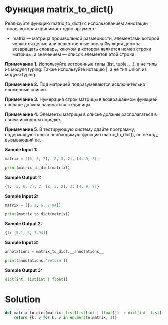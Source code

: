 # Функция matrix_to_dict()
Реализуйте функцию matrix_to_dict() с использованием аннотаций типов, которая принимает один аргумент:

* matrix — матрица произвольной размерности, элементами которой являются целые или вещественные числа
Функция должна возвращать словарь, ключом в котором является номер строки матрицы, а значением — список элементов этой строки.

**Примечание 1.** Используйте встроенные типы (list, tuple, ...), а не типы из модуля typing. Также используйте нотацию |, а не тип Union из модуля typing.

**Примечание 2.** Под матрицей подразумеваются исключительно вложенные списки.

**Примечание 3.** Нумерация строк матрицы в возвращаемом функцией словаре должна начинаться с единицы.

**Примечание 4.** Элементы матрицы в списке должны располагаться в своем исходном порядке.

**Примечание 5**. В тестирующую систему сдайте программу, содержащую только необходимую функцию matrix_to_dict(), но не код, вызывающий ее.

**Sample Input 1:**
```python
matrix = [[5, 6, 7], [8, 3, 2], [4, 9, 8]]

print(matrix_to_dict(matrix))
```
**Sample Output 1:**
```python
{1: [5, 6, 7], 2: [8, 3, 2], 3: [4, 9, 8]}
```
**Sample Input 2:**
```python
matrix = [[5.1, 6, 7.94]]

print(matrix_to_dict(matrix))
```
**Sample Output 2:**
```python
{1: [5.1, 6, 7.94]}
```
**Sample Input 3:**
```python
annotations = matrix_to_dict.__annotations__

print(annotations['return'])
```
**Sample Output 3:**
```python
dict[int, list[int | float]]
```

# Solution
```python
def matrix_to_dict(matrix: list[list[int | float]]) -> dict[int, list[int | float]]:
    return {k: v for k, v in enumerate(matrix, 1)}
```